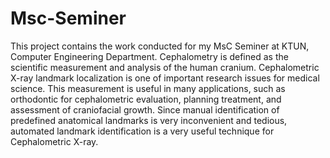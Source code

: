 # Msc-Seminer
This project contains the work conducted for my MsC Seminer at KTUN, Computer Engineering Department. Cephalometry is defined as the scientific measurement and analysis of the human cranium. Cephalometric X-ray landmark localization is one of important research issues for medical science. This measurement is useful in many applications, such as orthodontic for cephalometric evaluation, planning treatment, and assessment of craniofacial growth. Since manual identification of predefined anatomical landmarks is very inconvenient and tedious, automated landmark identification is a very useful technique for Cephalometric X-ray. 
